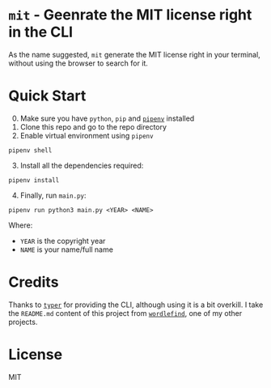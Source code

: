 # `mit` - Geenrate the MIT license right in the CLI

As the name suggested, `mit` generate the MIT license right in your terminal, without using the browser
to search for it.

# Quick Start

0. Make sure you have `python`, `pip` and [`pipenv`](https://pipenv.pypa.io/en/latest/) installed
1. Clone this repo and go to the repo directory
2. Enable virtual environment using `pipenv`

```
pipenv shell
```

3. Install all the dependencies required:

```
pipenv install
```

4. Finally, run `main.py`:

```
pipenv run python3 main.py <YEAR> <NAME>
```

Where:
- `YEAR` is the copyright year
- `NAME` is your name/full name

# Credits

Thanks to [`typer`](https://typer.tiangolo.com) for providing the CLI, although using it is a bit overkill.
I take the `README.md` content of this project from [`wordlefind`](https://github.com/HoangTuan110/wordlefind), one of my other projects.

# License

MIT
